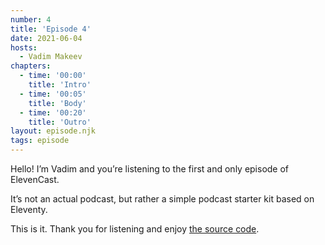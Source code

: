 ```yaml
---
number: 4
title: 'Episode 4'
date: 2021-06-04
hosts:
  - Vadim Makeev
chapters:
  - time: '00:00'
    title: 'Intro'
  - time: '00:05'
    title: 'Body'
  - time: '00:20'
    title: 'Outro'
layout: episode.njk
tags: episode
---
```


Hello! I’m Vadim and you’re listening to the first and only episode of ElevenCast.

It’s not an actual podcast, but rather a simple podcast starter kit based on Eleventy.

This is it. Thank you for listening and enjoy [the source code](https://github.com/pepelsbey/elevencast).
